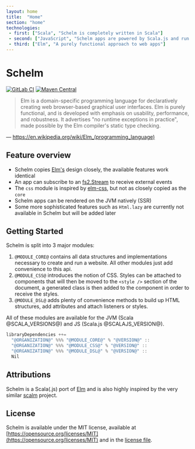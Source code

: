 ```yaml
---
layout: home
title:  "Home"
section: "home"
technologies:
 - first: ["Scala", "Schelm is completely written in Scala"]
 - second: ["JavaScript", "Schelm apps are powered by Scala.js and run in the browser"]
 - third: ["Elm", "A purely functional approach to web apps"]
---
```


# Schelm

[![GitLab CI](https://gitlab.com/taig-github/schelm/badges/master/build.svg?style=flat-square)](https://gitlab.com/taig-github/schelm/pipelines)
[![Maven Central](https://img.shields.io/maven-central/v/io.taig/schelm_2.13.svg?style=flat-square)](https://index.scala-lang.org/taig/schelm)

> Elm is a domain-specific programming language for declaratively creating web browser-based graphical user interfaces. Elm is purely functional, and is developed with emphasis on usability, performance, and robustness. It advertises "no runtime exceptions in practice", made possible by the Elm compiler's static type checking.

— <a href="https://en.wikipedia.org/wiki/Elm_(programming_language)"><cite>https://en.wikipedia.org/wiki/Elm_(programming_language)</cite></a>

## Feature overview

- Schelm copies [Elm's](https://elm-lang.org/) design closely, the available features work identical
- An app can subscribe to an [fs2.Stream](https://github.com/functional-streams-for-scala/fs2) to receive external events
- The `css` module is inspired by [elm-css](https://github.com/rtfeldman/elm-css), but not as closely copied as the `core`
- Schelm apps can be rendered on the JVM natively (SSR)
- Some more sophisticated features such as `Html.lazy` are currently not available in Schelm but will be added later

## Getting Started

Schelm is split into 3 major modules:

1. `@MODULE_CORE@` contains all data structures and implementations necessary to create and run a website. All other modules just add convenience to this api.
2. `@MODULE_CSS@` introduces the notion of CSS. Styles can be attached to components that will then be moved to the `<style />` section of the document, a generated class is then added to the component in order to receive the styles. 
3. `@MODULE_DSL@` adds plenty of convenience methods to build up HTML structures, add attributes and attach listeners or styles.

All of these modules are available for the JVM (Scala @SCALA_VERSIONS@) and JS (Scala.js @SCALAJS_VERSION@).

```scala
libraryDependencies ++=
  "@ORGANIZATION@" %%% "@MODULE_CORE@" % "@VERSION@" ::
  "@ORGANIZATION@" %%% "@MODULE_CSS@" % "@VERSION@" ::
  "@ORGANIZATION@" %%% "@MODULE_DSL@" % "@VERSION@" ::
  Nil
```

## Attributions

Schelm is a Scala(.js) port of [Elm](https://elm-lang.org/) and is also highly inspired by the very similar [scalm](https://github.com/julienrf/scalm) project.

## License

Schelm is available under the MIT license, available at [https://opensource.org/licenses/MIT](https://opensource.org/licenses/MIT) and in the [license file](https://github.com/taig/schelm/blob/master/LICENSE). 